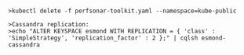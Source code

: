 ```kubectl create -f perfsonar-toolkit.yaml --namespace=kube-public

>kubectl delete -f perfsonar-toolkit.yaml --namespace=kube-public

>Cassandra replication:
>echo "ALTER KEYSPACE esmond WITH REPLICATION = { 'class' : 'SimpleStrategy', 'replication_factor' : 2 };" | cqlsh esmond-cassandra
